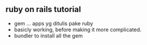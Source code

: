 ## ruby on rails tutorial
- gem ... apps yg ditulis pake ruby
- basicly working, before making it more complicated.
- bundler to install all the gem

